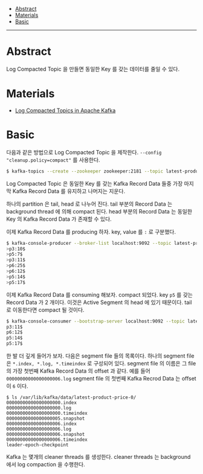 - [Abstract](#abstract)
- [Materials](#materials)
- [Basic](#basic)

----

# Abstract

Log Compacted Topic 을 만들면 동일한 Key 를 갖는 데이터를 줄일 수 있다.

# Materials

* [Log Compacted Topics in Apache Kafka](https://towardsdatascience.com/log-compacted-topics-in-apache-kafka-b1aa1e4665a7)
  
# Basic

다음과 같은 방법으로 Log Compacted Topic 을 제작한다. `--config "cleanup.policy=compact"` 를 사용한다.

```bash
$ kafka-topics --create --zookeeper zookeeper:2181 --topic latest-product-price --replication-factor 1 --partitions 1 --config "cleanup.policy=compact" --config "delete.retention.ms=100"  --config "segment.ms=100" --config "min.cleanable.dirty.ratio=0.01"
```

Log Compacted Topic 은 동일한 Key 를 갖는 Kafka Record Data 들중 가장 마지막 Kafka Record Data 를 유지하고 나머지는 지운다. 

하나의 partition 은 tail, head 로 나누어 진다. tail 부분의 Record Data 는 background thread 에 의해 
compact 된다. head 부분의 Record Data 는 동일한 Key 의 Kafka Record Data 가 존재할 수 있다.

이제 Kafka Record Data 를 producing 하자. key, value 를 `:` 로 구분했다.

```bash
$ kafka-console-producer --broker-list localhost:9092 --topic latest-product-price --property parse.key=true --property key.separator=:
>p3:10$
>p5:7$
>p3:11$
>p6:25$
>p6:12$
>p5:14$
>p5:17$
```

이제 Kafka Record Data 를 consuming 해보자. compact 되었다. key `p5` 를 갖는 Record Data 가 2 개이다. 이것은 Active Segment 의 head 에 있기 때문이다. tail 로 이동한다면 compact 될 것이다. 

```bash
$ kafka-console-consumer --bootstrap-server localhost:9092 --topic latest-product-price --property  print.key=true --property key.separator=: --from-beginning
p3:11$
p6:12$
p5:14$
p5:17$
```

한 발 더 깊게 들어가 보자. 다음은 segment file 들의 목록이다. 하나의 segment file 은 `*.index, *.log, *.timeindex` 로 구성되어 있다. segment file 의 이름은 그 file 의 가장 첫번째 Kafka Record Data 의 offset 과 같다. 예를 들어 `00000000000000000006.log` segment file 의 첫번째 Kafka Recrod Data 는 offset 이 `6` 이다.

```
$ ls /var/lib/kafka/data/latest-product-price-0/
00000000000000000000.index 
00000000000000000000.log 
00000000000000000000.timeindex 
00000000000000000005.snapshot 
00000000000000000006.index
00000000000000000006.log
00000000000000000006.snapshot
00000000000000000006.timeindex
leader-epoch-checkpoint
```

Kafka 는 몇개의 cleaner threads 를 생성한다. cleaner threads 는 background 에서 log compaction 을 수행한다.
